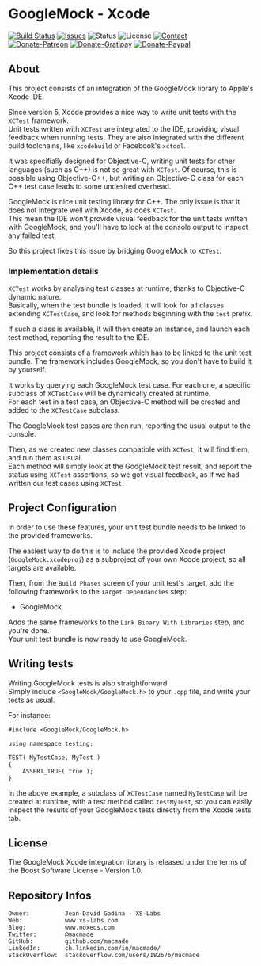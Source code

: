 GoogleMock - Xcode
==================

[![Build Status](https://img.shields.io/travis/macmade/gmock-xcode.svg?branch=master&style=flat)](https://travis-ci.org/macmade/gmock-xcode)
[![Issues](http://img.shields.io/github/issues/macmade/gmock-xcode.svg?style=flat)](https://github.com/macmade/gmock-xcode/issues)
![Status](https://img.shields.io/badge/status-active-brightgreen.svg?style=flat)
![License](https://img.shields.io/badge/license-boost-brightgreen.svg?style=flat)
[![Contact](https://img.shields.io/badge/contact-@macmade-blue.svg?style=flat)](https://twitter.com/macmade)  
[![Donate-Patreon](https://img.shields.io/badge/donate-patreon-yellow.svg?style=flat)](https://patreon.com/macmade)
[![Donate-Gratipay](https://img.shields.io/badge/donate-gratipay-yellow.svg?style=flat)](https://www.gratipay.com/macmade)
[![Donate-Paypal](https://img.shields.io/badge/donate-paypal-yellow.svg?style=flat)](https://paypal.me/xslabs)

About
-----

This project consists of an integration of the GoogleMock library to Apple's Xcode IDE.

Since version 5, Xcode provides a nice way to write unit tests with the `XCTest` framework.  
Unit tests written with `XCTest` are integrated to the IDE, providing visual feedback when running tests. They are also integrated with the different build toolchains, like `xcodebuild` or Facebook's `xctool`.

It was specifially designed for Objective-C, writing unit tests for other languages (such as C++) is not so great with `XCTest`. 
Of course, this is possible using Objective-C++, but writing an Objective-C class for each C++ test case leads to some undesired overhead.

GoogleMock is nice unit testing library for C++. The only issue is that it does not integrate well with Xcode, as does `XCTest`.  
This mean the IDE won't provide visual feedback for the unit tests written with GoogleMock, and you'll have to look at the console output to inspect any failed test.

So this project fixes this issue by bridging GoogleMock to `XCTest`.

### Implementation details

`XCTest` works by analysing test classes at runtime, thanks to Objective-C dynamic nature.  
Basically, when the test bundle is loaded, it will look for all classes extending `XCTestCase`, and look for methods beginning with the `test` prefix.

If such a class is available, it will then create an instance, and launch each test method, reporting the result to the IDE.

This project consists of a framework which has to be linked to the unit test bundle. The framework includes GoogleMock, so you don't have to build it by yourself.

It works by querying each GoogleMock test case. For each one, a specific subclass of `XCTestCase` will be dynamically created at runtime.  
For each test in a test case, an Objective-C method will be created and added to the `XCTestCase` subclass.

The GoogleMock test cases are then run, reporting the usual output to the console.

Then, as we created new classes compatible with `XCTest`, it will find them, and run them as usual.  
Each method will simply look at the GoogleMock test result, and report the status using `XCTest` assertions, so we got visual feedback, as if we had written our test cases using `XCTest`.


Project Configuration
---------------------

In order to use these features, your unit test bundle needs to be linked to the provided frameworks.

The easiest way to do this is to include the provided Xcode project (`GoogleMock.xcodeproj`) as a subproject of your own Xcode project, so all targets are available.

Then, from the `Build Phases` screen of your unit test's target, add the following frameworks to the `Target Dependancies` step:

 * GoogleMock

Adds the same frameworks to the `Link Binary With Libraries` step, and you're done.  
Your unit test bundle is now ready to use GoogleMock.


Writing tests
-------------

Writing GoogleMock tests is also straightforward.  
Simply include `<GoogleMock/GoogleMock.h>` to your `.cpp` file, and write your tests as usual.

For instance:

    #include <GoogleMock/GoogleMock.h>
    
    using namespace testing;
    
    TEST( MyTestCase, MyTest )
    {
        ASSERT_TRUE( true );
    }

In the above example, a subclass of `XCTestCase` named `MyTestCase` will be created at runtime, with a test method called `testMyTest`, so you can easily inspect the results of your GoogleMock tests directly from the Xcode tests tab.

License
-------

The GoogleMock Xcode integration library is released under the terms of the Boost Software License - Version 1.0.

Repository Infos
----------------

    Owner:			Jean-David Gadina - XS-Labs
    Web:			www.xs-labs.com
    Blog:			www.noxeos.com
    Twitter:		@macmade
    GitHub:			github.com/macmade
    LinkedIn:		ch.linkedin.com/in/macmade/
    StackOverflow:	stackoverflow.com/users/182676/macmade

